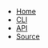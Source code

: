 * [Home](@root/)
* [CLI](@root/cli//)
* [API](@root/api//)
* [Source](https://github.com/dmulholland/options)

